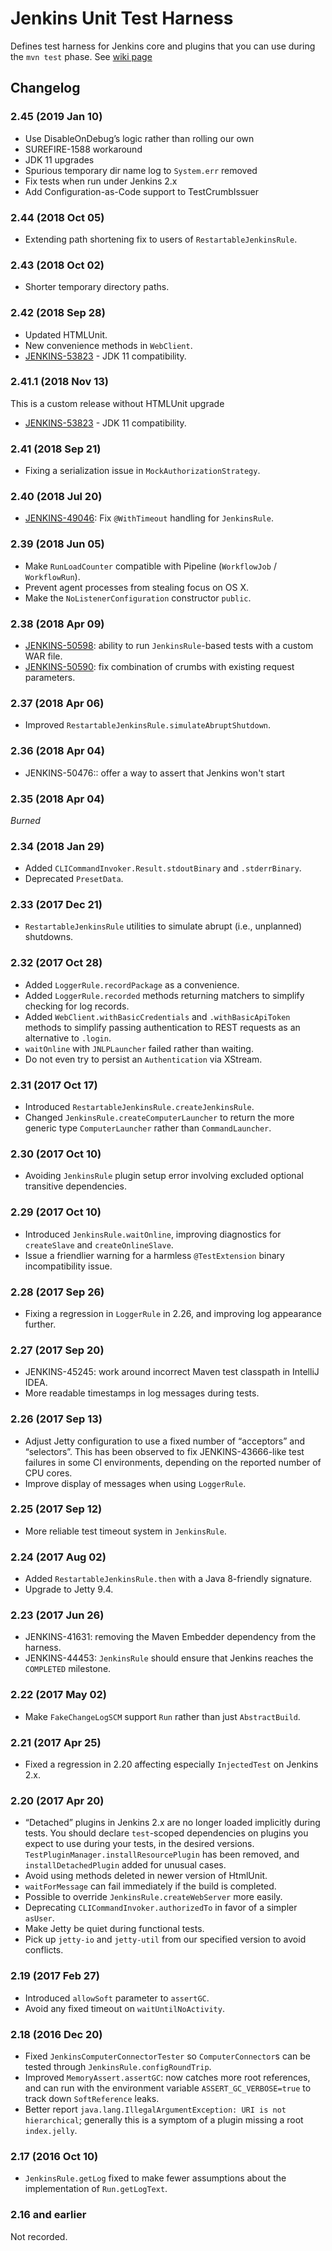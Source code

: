 # Jenkins Unit Test Harness
Defines test harness for Jenkins core and plugins that you can use during the `mvn test` phase.
See [wiki page](//wiki.jenkins-ci.org/display/JENKINS/Unit+Test)

## Changelog

### 2.45 (2019 Jan 10)

* Use DisableOnDebug’s logic rather than rolling our own
* SUREFIRE-1588 workaround
* JDK 11 upgrades
* Spurious temporary dir name log to `System.err` removed
* Fix tests when run under Jenkins 2.x
* Add Configuration-as-Code support to TestCrumbIssuer

### 2.44 (2018 Oct 05)

* Extending path shortening fix to users of `RestartableJenkinsRule`.

### 2.43 (2018 Oct 02)

* Shorter temporary directory paths.

### 2.42 (2018 Sep 28)

* Updated HTMLUnit.
* New convenience methods in `WebClient`.
* [JENKINS-53823](https://issues.jenkins-ci.org/browse/JENKINS-53823) - 
JDK 11 compatibility.

### 2.41.1 (2018 Nov 13)

This is a custom release without HTMLUnit upgrade

* [JENKINS-53823](https://issues.jenkins-ci.org/browse/JENKINS-53823) - 
JDK 11 compatibility.

### 2.41 (2018 Sep 21)

* Fixing a serialization issue in `MockAuthorizationStrategy`.

### 2.40 (2018 Jul 20)

* [JENKINS-49046](https://issues.jenkins-ci.org/browse/JENKINS-49046): Fix `@WithTimeout` handling for `JenkinsRule`.

### 2.39 (2018 Jun 05)

* Make `RunLoadCounter` compatible with Pipeline (`WorkflowJob` / `WorkflowRun`).
* Prevent agent processes from stealing focus on OS X.
* Make the `NoListenerConfiguration` constructor `public`.

### 2.38 (2018 Apr 09)

* [JENKINS-50598](https://issues.jenkins-ci.org/browse/JENKINS-50598): ability to run `JenkinsRule`-based tests with a custom WAR file.
* [JENKINS-50590](https://issues.jenkins-ci.org/browse/JENKINS-50590): fix combination of crumbs with existing request parameters.

### 2.37 (2018 Apr 06)

* Improved `RestartableJenkinsRule.simulateAbruptShutdown`.

### 2.36 (2018 Apr 04)

* JENKINS-50476:: offer a way to assert that Jenkins won't start

### 2.35 (2018 Apr 04)

*Burned*

### 2.34 (2018 Jan 29)

* Added `CLICommandInvoker.Result.stdoutBinary` and `.stderrBinary`.
* Deprecated `PresetData`.

### 2.33 (2017 Dec 21)

* `RestartableJenkinsRule` utilities to simulate abrupt (i.e., unplanned) shutdowns.

### 2.32 (2017 Oct 28)

* Added `LoggerRule.recordPackage` as a convenience.
* Added `LoggerRule.recorded` methods returning matchers to simplify checking for log records.
* Added `WebClient.withBasicCredentials` and `.withBasicApiToken` methods to simplify passing authentication to REST requests as an alternative to `.login`.
* `waitOnline` with `JNLPLauncher` failed rather than waiting.
* Do not even try to persist an `Authentication` via XStream.

### 2.31 (2017 Oct 17)

* Introduced `RestartableJenkinsRule.createJenkinsRule`.
* Changed `JenkinsRule.createComputerLauncher` to return the more generic type `ComputerLauncher` rather than `CommandLauncher`.

### 2.30 (2017 Oct 10)

* Avoiding `JenkinsRule` plugin setup error involving excluded optional transitive dependencies.

### 2.29 (2017 Oct 10)

* Introduced `JenkinsRule.waitOnline`, improving diagnostics for `createSlave` and `createOnlineSlave`.
* Issue a friendlier warning for a harmless `@TestExtension` binary incompatibility issue.

### 2.28 (2017 Sep 26)

* Fixing a regression in `LoggerRule` in 2.26, and improving log appearance further.

### 2.27 (2017 Sep 20)

* JENKINS-45245: work around incorrect Maven test classpath in IntelliJ IDEA.
* More readable timestamps in log messages during tests.

### 2.26 (2017 Sep 13)

* Adjust Jetty configuration to use a fixed number of “acceptors” and “selectors”. This has been observed to fix JENKINS-43666-like test failures in some CI environments, depending on the reported number of CPU cores.
* Improve display of messages when using `LoggerRule`.

### 2.25 (2017 Sep 12)

* More reliable test timeout system in `JenkinsRule`.

### 2.24 (2017 Aug 02)

* Added `RestartableJenkinsRule.then` with a Java 8-friendly signature.
* Upgrade to Jetty 9.4.

### 2.23 (2017 Jun 26)

* JENKINS-41631: removing the Maven Embedder dependency from the harness.
* JENKINS-44453: `JenkinsRule` should ensure that Jenkins reaches the `COMPLETED` milestone.

### 2.22 (2017 May 02)

* Make `FakeChangeLogSCM` support `Run` rather than just `AbstractBuild`.

### 2.21 (2017 Apr 25)

* Fixed a regression in 2.20 affecting especially `InjectedTest` on Jenkins 2.x.

### 2.20 (2017 Apr 20)

* “Detached” plugins in Jenkins 2.x are no longer loaded implicitly during tests. You should declare `test`-scoped dependencies on plugins you expect to use during your tests, in the desired versions. `TestPluginManager.installResourcePlugin` has been removed, and `installDetachedPlugin` added for unusual cases.
* Avoid using methods deleted in newer version of HtmlUnit.
* `waitForMessage` can fail immediately if the build is completed.
* Possible to override `JenkinsRule.createWebServer` more easily.
* Deprecating `CLICommandInvoker.authorizedTo` in favor of a simpler `asUser`.
* Make Jetty be quiet during functional tests.
* Pick up `jetty-io` and `jetty-util` from our specified version to avoid conflicts.

### 2.19 (2017 Feb 27)

* Introduced `allowSoft` parameter to `assertGC`.
* Avoid any fixed timeout on `waitUntilNoActivity`.

### 2.18 (2016 Dec 20)

* Fixed `JenkinsComputerConnectorTester` so `ComputerConnector`s can be tested through `JenkinsRule.configRoundTrip`.
* Improved `MemoryAssert.assertGC`: now catches more root references, and can run with the environment variable `ASSERT_GC_VERBOSE=true` to track down `SoftReference` leaks.
* Better report `java.lang.IllegalArgumentException: URI is not hierarchical`; generally this is a symptom of a plugin missing a root `index.jelly`.

### 2.17 (2016 Oct 10)

* `JenkinsRule.getLog` fixed to make fewer assumptions about the implementation of `Run.getLogText`.

### 2.16 and earlier

Not recorded.
